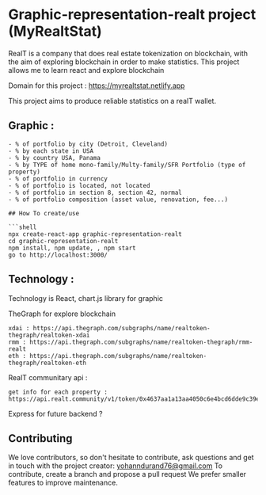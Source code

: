 # Graphic-representation-realt project (MyRealtStat)

RealT is a company that does real estate tokenization on blockchain, with the aim of exploring blockchain in order to make statistics.
This project allows me to learn react and explore blockchain

Domain for this project : https://myrealtstat.netlify.app

This project aims to produce reliable statistics on a realT wallet.

## Graphic :

```shell
- % of portfolio by city (Detroit, Cleveland)
- % by each state in USA
- % by country USA, Panama
- % by TYPE of home mono-family/Multy-family/SFR Portfolio (type of property)
- % of portfolio in currency
- % of portfolio is located, not located
- % of portfolio in section 8, section 42, normal
- % of portfolio composition (asset value, renovation, fee...)

## How To create/use

```shell
npx create-react-app graphic-representation-realt
cd graphic-representation-realt
npm install, npm update, , npm start
go to http://localhost:3000/
```

## Technology :

Technology is React,
chart.js library for graphic

TheGraph for explore blockchain

```shell
xdai : https://api.thegraph.com/subgraphs/name/realtoken-thegraph/realtoken-xdai
rmm : https://api.thegraph.com/subgraphs/name/realtoken-thegraph/rmm-realt
eth : https://api.thegraph.com/subgraphs/name/realtoken-thegraph/realtoken-eth
```
RealT communitary api :

```shell
get info for each property : https://api.realt.community/v1/token/0x4637aa1a13aa4050c6e4bcd6dde9c39e80e9dd54
```

Express for future backend ?

## Contributing

We love contributors, so don't hesitate to contribute, ask questions and get in touch with the project creator: yohanndurand76@gmail.com
To contribute, create a branch and propose a pull request
We prefer smaller features to improve maintenance.
